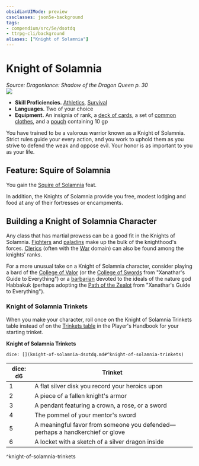 ```yaml
---
obsidianUIMode: preview
cssclasses: json5e-background
tags:
- compendium/src/5e/dsotdq
- ttrpg-cli/background
aliases: ["Knight of Solamnia"]
---
```

# Knight of Solamnia
*Source: Dragonlance: Shadow of the Dragon Queen p. 30*  
![](/3-Mechanics/CLI/backgrounds/img/knight-of-solamnia.webp#right)  

- **Skill Proficiencies.** [Athletics](/3-Mechanics/CLI/rules/skills.md#Athletics), [Survival](/3-Mechanics/CLI/rules/skills.md#Survival)  
- **Languages.** Two of your choice  
- **Equipment.** An insignia of rank, a [deck of cards](/3-Mechanics/CLI/items/playing-card-set.md), a set of [common clothes](/3-Mechanics/CLI/items/common-clothes.md), and a [pouch](/3-Mechanics/CLI/items/pouch.md) containing 10 gp  

You have trained to be a valorous warrior known as a Knight of Solamnia. Strict rules guide your every action, and you work to uphold them as you strive to defend the weak and oppose evil. Your honor is as important to you as your life.

## Feature: Squire of Solamnia

You gain the [Squire of Solamnia](/3-Mechanics/CLI/feats/squire-of-solamnia-dsotdq.md) feat.

In addition, the Knights of Solamnia provide you free, modest lodging and food at any of their fortresses or encampments.

## Building a Knight of Solamnia Character

Any class that has martial prowess can be a good fit in the Knights of Solamnia. [Fighters](/3-Mechanics/CLI/classes/fighter.md) and [paladins](/3-Mechanics/CLI/classes/paladin.md) make up the bulk of the knighthood's forces. [Clerics](/3-Mechanics/CLI/classes/cleric.md) (often with the [War](/3-Mechanics/CLI/classes/cleric-war-domain.md) domain) can also be found among the knights' ranks.

For a more unusual take on a Knight of Solamnia character, consider playing a bard of the [College of Valor](/3-Mechanics/CLI/classes/bard-college-of-valor.md) (or the [College of Swords](/3-Mechanics/CLI/classes/bard-college-of-swords-xge.md) from "Xanathar's Guide to Everything") or a [barbarian](/3-Mechanics/CLI/classes/barbarian.md) devoted to the ideals of the nature god Habbakuk (perhaps adopting the [Path of the Zealot](/3-Mechanics/CLI/classes/barbarian-path-of-the-zealot-xge.md) from "Xanathar's Guide to Everything").

### Knight of Solamnia Trinkets

When you make your character, roll once on the Knight of Solamnia Trinkets table instead of on the [Trinkets table](/3-Mechanics/CLI/items/trinket.md) in the Player's Handbook for your starting trinket.

**Knight of Solamnia Trinkets**

`dice: [](knight-of-solamnia-dsotdq.md#^knight-of-solamnia-trinkets)`

| dice: d6 | Trinket |
|----------|---------|
| 1 | A flat silver disk you record your heroics upon |
| 2 | A piece of a fallen knight's armor |
| 3 | A pendant featuring a crown, a rose, or a sword |
| 4 | The pommel of your mentor's sword |
| 5 | A meaningful favor from someone you defended—perhaps a handkerchief or glove |
| 6 | A locket with a sketch of a silver dragon inside |
^knight-of-solamnia-trinkets
